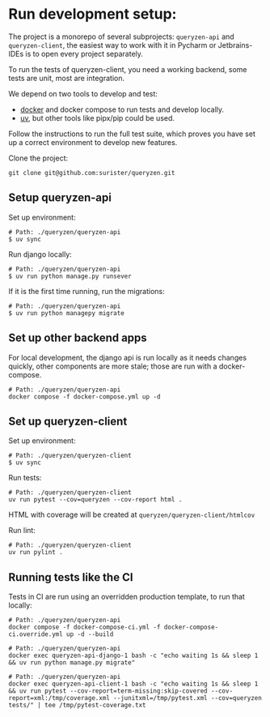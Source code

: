 # Run development setup:
The project is a monorepo of several subprojects: `queryzen-api` and `queryzen-client`, the easiest
way to work with it in Pycharm or Jetbrains-IDEs is to open every project separately.

To run the tests of queryzen-client, you need a working backend, some tests are unit, most are
integration.

We depend on two tools to develop and test:

* [docker](https://docs.docker.com/engine/install/) and docker compose to run tests and develop locally.
* [uv](https://github.com/astral-sh/uv), but other tools like pipx/pip could be used.

Follow the instructions to run the full test suite, which proves you have set up
a correct environment to develop new features.

Clone the project:
```shell
git clone git@github.com:surister/queryzen.git
```
## Setup queryzen-api

Set up environment:
```shell
# Path: ./queryzen/queryzen-api
$ uv sync
```

Run django locally:
```shell
# Path: ./queryzen/queryzen-api
$ uv run python manage.py runsever
```

If it is the first time running, run the migrations:

```shell
# Path: ./queryzen/queryzen-api
$ uv run python managepy migrate
```

## Set up other backend apps
For local development, the django api is run locally as it needs changes quickly,
other components are more stale; those are run with a docker-compose.

```shell
# Path: ./queryzen/queryzen-api
docker compose -f docker-compose.yml up -d
```

## Set up queryzen-client

Set up environment:
```shell
# Path: ./queryzen/queryzen-client
$ uv sync
```

Run tests:
```shell
# Path: ./queryzen/queryzen-client
uv run pytest --cov=queryzen --cov-report html .
```

HTML with coverage will be created at `queryzen/queryzen-client/htmlcov`

Run lint:

```shell
# Path: ./queryzen/queryzen-client
uv run pylint .
```

## Running tests like the CI
Tests in CI are run using an overridden production template, to run that locally:

```shell
# Path: ./queryzen/queryzen-api
docker compose -f docker-compose-ci.yml -f docker-compose-ci.override.yml up -d --build
```

```shell
# Path: ./queryzen/queryzen-api
docker exec queryzen-api-django-1 bash -c "echo waiting 1s && sleep 1 && uv run python manage.py migrate"
```

```shell
# Path: ./queryzen/queryzen-api
docker exec queryzen-api-client-1 bash -c "echo waiting 1s && sleep 1 && uv run pytest --cov-report=term-missing:skip-covered --cov-report=xml:/tmp/coverage.xml --junitxml=/tmp/pytest.xml --cov=queryzen tests/" | tee /tmp/pytest-coverage.txt
```
